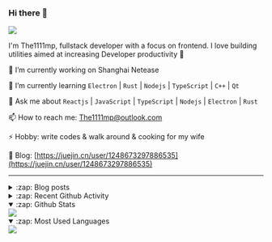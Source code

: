 ### Hi there 👋

![](https://komarev.com/ghpvc/?username=1111mp&color=green)

I'm The1111mp, fullstack developer with a focus on frontend. I love building utilities aimed at increasing Developer productivity 🙌

🔭 I’m currently working on Shanghai Netease

🌱 I’m currently learning `Electron` | `Rust` | `Nodejs` | `TypeScript` | `C++` | `Qt`

💬 Ask me about `Reactjs` | `JavaScript` | `TypeScript` | `Nodejs` | `Electron` | `Rust`

📫 How to reach me: <a href="mailto:The1111mp@outlook.com">The1111mp@outlook.com</a>

⚡ Hobby: write codes & walk around & cooking for my wife

📖 Blog: [https://juejin.cn/user/1248673297886535](https://juejin.cn/user/1248673297886535)

***

<details>
  <summary>:zap: Blog posts</summary>

  - [这里有从零开始构建现代化前端UI组件库所需要的一切](https://juejin.cn/post/7324011329883045915)
  - [使用 nvm-desktop 轻松安装和管理多个 node 版本](https://juejin.cn/post/7267791228872179727)
  - [Electron 中集成 SQLite3 数据库的最佳实践](https://juejin.cn/post/7202807471881306172)
  - [从0开发IM，单聊群聊在线离线消息以及消息的已读未读功能](https://juejin.cn/post/7202583557751865401)
  - [Electron（网页）中实现接近微信消息发送体验的消息输入框及界面](https://juejin.cn/post/7252505446396575781)
  - [Qt中基于QWebEngineView和QWebChannel实现与web的交互](https://juejin.cn/post/7238423148555501629)
</details>

<details>
  <summary>:zap: Recent Github Activity</summary>

  <!--START_SECTION:activity-->
1. 🗣 Commented on [#78](https://github.com/1111mp/nvm-desktop/issues/78#issuecomment-2099563677) in [1111mp/nvm-desktop](https://github.com/1111mp/nvm-desktop)
2. 🔒 Closed issue [#78](https://github.com/1111mp/nvm-desktop/issues/78) in [1111mp/nvm-desktop](https://github.com/1111mp/nvm-desktop)
3. 🚀 Published release [v3.3.0](https://github.com/1111mp/nvm-desktop/releases/tag/v3.3.0) in [1111mp/nvm-desktop](https://github.com/1111mp/nvm-desktop)
4. 🚀 Published release [v3.3.0](https://github.com/1111mp/nvmd-command/releases/tag/v3.3.0) in [1111mp/nvmd-command](https://github.com/1111mp/nvmd-command)
5. 🎉 Merged PR [#16](https://github.com/1111mp/flask_init/pull/16) in [1111mp/flask_init](https://github.com/1111mp/flask_init)
6. 🎉 Merged PR [#15](https://github.com/1111mp/flask_init/pull/15) in [1111mp/flask_init](https://github.com/1111mp/flask_init)
7. 🗣 Commented on [#84](https://github.com/1111mp/nvm-desktop/issues/84#issuecomment-2095254548) in [1111mp/nvm-desktop](https://github.com/1111mp/nvm-desktop)
8. 🎉 Merged PR [#83](https://github.com/1111mp/nvm-desktop/pull/83) in [1111mp/nvm-desktop](https://github.com/1111mp/nvm-desktop)
9. 🎉 Merged PR [#8](https://github.com/1111mp/nvmd-command/pull/8) in [1111mp/nvmd-command](https://github.com/1111mp/nvmd-command)
10. 💪 Opened PR [#83](https://github.com/1111mp/nvm-desktop/pull/83) in [1111mp/nvm-desktop](https://github.com/1111mp/nvm-desktop)
  <!--END_SECTION:activity-->
</details>

<details open>
  <summary>:zap: Github Stats</summary>

  <img align="center" src="https://github-readme-stats-sigma-five.vercel.app/api?username=1111mp&show_icons=true&hide_border=true&theme=gruvbox" />
</details>

<details open>
  <summary>:zap: Most Used Languages</summary>

  <img align="center" src="https://github-readme-stats-sigma-five.vercel.app/api/top-langs/?username=1111mp&layout=compact&show_icons=true&hide_border=true&theme=gruvbox" />
</details>


<!--
**1111mp/1111mp** is a ✨ _special_ ✨ repository because its `README.md` (this file) appears on your GitHub profile.

Here are some ideas to get you started:

- 🔭 I’m currently working on ...
- 🌱 I’m currently learning ...
- 👯 I’m looking to collaborate on ...
- 🤔 I’m looking for help with ...
- 💬 Ask me about ...
- 📫 How to reach me: ...
- 😄 Pronouns: ...
- ⚡ Fun fact: ...
-->
